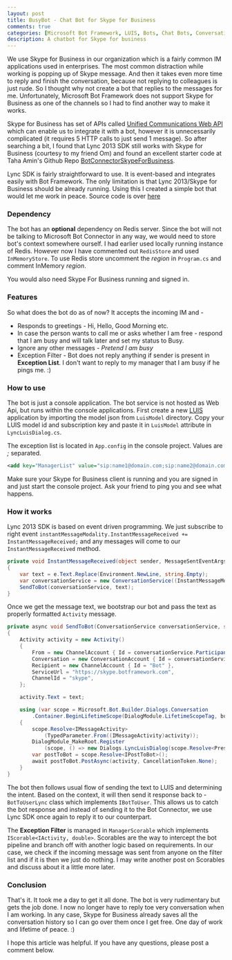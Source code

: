 ```yaml
---
layout: post
title: BusyBot - Chat Bot for Skype for Business
comments: true
categories: [Microsoft Bot Framework, LUIS, Bots, Chat Bots, Conversational Apps, Skype For Business, Lync]
description: A chatbot for Skype for business
---
```


We use Skype for Business in our organization which is a fairly common IM applications used in enterprises. The most common distraction while working is popping up of Skype message. And then it takes even more time to reply and finish the conversation, because not replying to colleagues is just rude. So I thought why not create a bot that replies to the messages for me. Unfortunately, Microsoft Bot Framework does not support Skype for Business as one of the channels so I had to find another way to make it works.


Skype for Business has set of APIs called [Unified Communications Web API](https://msdn.microsoft.com/en-us/skype/ucwa/unifiedcommunicationswebapi2_0) which can enable us to integrate it with a bot, however it is unnecessarily complicated (it requires 5 HTTP calls to just send 1 message). So after searching a bit, I found that Lync 2013 SDK still works with Skype for Business (courtesy to my friend Om) and found an excellent starter code at Taha Amin's Github Repo [BotConnectorSkypeForBusiness](https://github.com/tahazayed/BotConnectorSkypeForBusiness).


Lync SDK is fairly straightforward to use. It is event-based and integrates easily with Bot Framework. The only limitation is that Lync 2013/Skype for Business should be already running. Using this I created a simple bot that would let me work in peace. Source code is over [here](https://github.com/ankitbko/SkypeForBusinessBot)

### Dependency
The bot has an **optional** dependency on Redis server. Since the bot will not be talking to Microsoft Bot Connector in any way, we would need to store bot's context somewhere ourself. I had earlier used locally running instance of Redis. However now I have commented out `RedisStore` and used `InMemoryStore`. To use Redis store uncomment the *region* in `Program.cs` and comment InMemory *region*.

You would also need Skype For Business running and signed in.

### Features

So what does the bot do as of now? It accepts the incoming IM and -

* Responds to greetings - Hi, Hello, Good Morning etc.
* In case the person wants to call me or asks whether I am free - respond that I am busy and will talk later and set my status to Busy.
* Ignore any other messages - *Pretend I am busy*
* Exception Filter - Bot does not reply anything if sender is present in **Exception List**. I don't want to reply to my manager that I am busy if he pings me. :)

### How to use

The bot is just a console application. The bot service is not hosted as Web Api, but runs within the console applications.
First create a new [LUIS](https://www.luis.ai/) application by importing the model json from `LuisModel` directory. Copy your LUIS model id and subscription key and paste it in `LuisModel` attribute in `LyncLuisDialog.cs`.


The exception list is located in `App.config` in the console project. Values are *;* separated.

```xml
<add key="ManagerList" value="sip:name1@domain.com;sip:name2@domain.com"/>
```

Make sure your Skype for Business client is running and you are signed in and just start the console project. Ask your friend to ping you and see what happens.


### How it works

Lync 2013 SDK is based on event driven programming. We just subscribe to right event `instantMessageModality.InstantMessageReceived += InstantMessageReceived;` and any messages will come to our `InstantMessageReceived` method.

```csharp
private void InstantMessageReceived(object sender, MessageSentEventArgs e)
{
    var text = e.Text.Replace(Environment.NewLine, string.Empty);
    var conversationService = new ConversationService((InstantMessageModality)sender);
    SendToBot(conversationService, text);
}
```

Once we get the message text, we bootstrap our bot and pass the text as properly formatted `Activity` message.

```csharp
private async void SendToBot(ConversationService conversationService, string text)
{
    Activity activity = new Activity()
    {
        From = new ChannelAccount { Id = conversationService.ParticipantId, Name = conversationService.ParticipantName },
        Conversation = new ConversationAccount { Id = conversationService.ConversationId },
        Recipient = new ChannelAccount { Id = "Bot" },
        ServiceUrl = "https://skype.botframework.com",
        ChannelId = "skype",
    };

    activity.Text = text;

    using (var scope = Microsoft.Bot.Builder.Dialogs.Conversation
        .Container.BeginLifetimeScope(DialogModule.LifetimeScopeTag, builder => Configure(builder, conversationService)))
    {
        scope.Resolve<IMessageActivity>
            (TypedParameter.From((IMessageActivity)activity));
        DialogModule_MakeRoot.Register
            (scope, () => new Dialogs.LyncLuisDialog(scope.Resolve<PresenceService>()));
        var postToBot = scope.Resolve<IPostToBot>();
        await postToBot.PostAsync(activity, CancellationToken.None);
    }
}
```

The bot then follows usual flow of sending the text to LUIS and determining the intent. Based on the context, it will then send it response back to - `BotToUserLync` class which implements `IBotToUser`. This allows us to catch the bot response and instead of sending it to the Bot Connector, we use Lync SDK once again to reply it to our counterpart.

The **Exception Filter** is managed in `ManagerScorable` which implements `IScorable<IActivity, double>`. Scorables are the way to intercept the bot pipeline and branch off with another logic based on requirements. In our case, we check if the incoming message was sent from anyone on the filter list and if it is then we just do nothing. I may write another post on Scorables and discuss about it a little more later.


### Conclusion

That's it. It took me a day to get it all done. The bot is very rudimentary but gets the job done. I now no longer have to reply toe very conversation when I am working. In any case, Skype for Business already saves all the conversation history so I can go over them once I get free. One day of work and lifetime of peace. :)


I hope this article was helpful. If you have any questions, please post a comment below.
